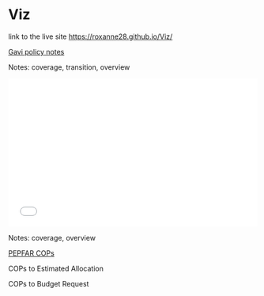 # Viz

link to the live site  https://roxanne28.github.io/Viz/

<u>Gavi policy notes</u>

Notes: coverage, transition, overview
<iframe height="300" style="width: 100%;" scrolling="no" title="Co-financing stage x size of birth cohort" src="//codepen.io/roroxom/embed/VNyWzG/?height=300&theme-id=37296&default-tab=result" frameborder="no" allowtransparency="true" allowfullscreen="true">
  See the Pen <a href='https://codepen.io/roroxom/pen/VNyWzG/'>Co-financing stage x size of birth cohort</a> by Roxanne
  (<a href='https://codepen.io/roroxom'>@roroxom</a>) on <a href='https://codepen.io'>CodePen</a>.
</iframe>
<script async src="https://static.codepen.io/assets/embed/ei.js"></script>


Notes: coverage, overview
<script async src="//jsfiddle.net/roroxom/nvteb31f/embed/result/"></script>


<u>PEPFAR COPs</u>

COPs to Estimated Allocation
<script async src="//jsfiddle.net/roroxom/gtxfucda/embed/result/"></script>


COPs to Budget Request
<script async src="//jsfiddle.net/roroxom/1r25nk8y/embed/result/"></script>
